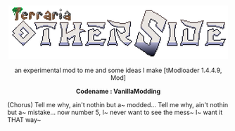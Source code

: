 <p align="center">
  <img width="500" height="122" src="logomenu.png"> </p>
<p align="center"> an experimental mod to me and some ideas I make [tModloader 1.4.4.9, Mod] </p>
<strong><p align="center"> Codename : VanillaModding </p></strong>

(Chorus)
Tell me why, ain't nothin but a~ modded...
Tell me why, ain't nothin but a~ mistake...
now number 5, I~ never want to see the mess~
I~ want it THAT way~

 
